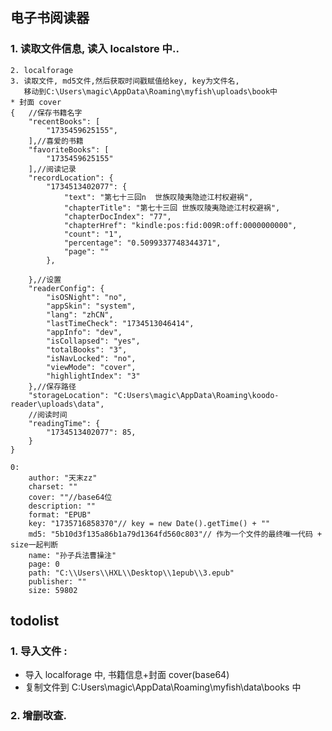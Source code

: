 ## 电子书阅读器

### 1. 读取文件信息, 读入 localstore 中..

    2. localforage
    3. 读取文件, md5文件,然后获取时间戳赋值给key, key为文件名,
       移动到C:\Users\magic\AppData\Roaming\myfish\uploads\book中
    * 封面 cover
    {   //保存书籍名字
        "recentBooks": [
            "1735459625155",
        ],//喜爱的书籍
        "favoriteBooks": [
            "1735459625155"
        ],//阅读记录
        "recordLocation": {
            "1734513402077": {
                "text": "第七十三回n  世族叹陵夷隐迹江村权避祸",
                "chapterTitle": "第七十三回 世族叹陵夷隐迹江村权避祸",
                "chapterDocIndex": "77",
                "chapterHref": "kindle:pos:fid:009R:off:0000000000",
                "count": "1",
                "percentage": "0.5099337748344371",
                "page": ""
            },

        },//设置
        "readerConfig": {
            "isOSNight": "no",
            "appSkin": "system",
            "lang": "zhCN",
            "lastTimeCheck": "1734513046414",
            "appInfo": "dev",
            "isCollapsed": "yes",
            "totalBooks": "3",
            "isNavLocked": "no",
            "viewMode": "cover",
            "highlightIndex": "3"
        },//保存路径
        "storageLocation": "C:Users\magic\AppData\Roaming\koodo-reader\uploads\data",
        //阅读时间
        "readingTime": {
            "1734513402077": 85,
        }
    }

    0:
        author: "天末zz"
        charset: ""
        cover: ""//base64位
        description: ""
        format: "EPUB"
        key: "1735716858370"// key = new Date().getTime() + ""
        md5: "5b10d3f135a86b1a79d1364fd560c803"// 作为一个文件的最终唯一代码 + size一起判断
        name: "孙子兵法曹操注"
        page: 0
        path: "C:\\Users\\HXL\\Desktop\\1epub\\3.epub"
        publisher: ""
        size: 59802

## todolist

### 1. 导入文件 :

-   导入 localforage 中, 书籍信息+封面 cover(base64)
-   复制文件到 C:Users\magic\AppData\Roaming\myfish\data\books 中

### 2. 增删改查.

